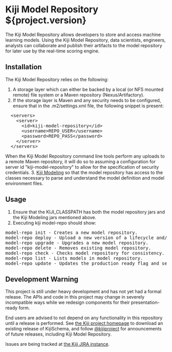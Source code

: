 Kiji Model Repository ${project.version}
===========================
The Kiji Model Repository allows developers to store and access machine learning models. Using the Kiji Model Repository, data scientists, engineers, analysts can collaborate and publish their artifacts to the model repository for later use by the real-time scoring engine.

Installation
--
The Kiji Model Repository relies on the following:
1. A storage layer which can either be backed by a local (or NFS mounted remote) file system or a Maven repository (Nexus/Artifactory).
2. If the storage layer is Maven and any security needs to be configured, ensure that in the .m2/settings.xml file, the following snippet is present:
<pre>
  &lt;servers&gt;
    &lt;server&gt;
      &lt;id&gt;kiji-model-repository&lt;/id&gt;
      &lt;username&gt;REPO_USER&lt;/username&gt;
      &lt;password&gt;REPO_PASS&lt;/password&gt;
    &lt;/server&gt;
  &lt;/servers&gt;
</pre>
When the Kiji Model Repository command line tools perform any uploads to a remote Maven repository, it will do so to assuming a configuration for server id "kiji-model-repository" to allow for the specification of security credentials.
3. [Kiji Modeling](/kijiproject/kiji-modeling) so that the model repository has access to the classes necessary to parse and understand the model definition and model environment files.

Usage
--
1. Ensure that the KIJI_CLASSPATH has both the model repository jars and the Kiji Modeling jars mentioned above.
2. Executing kiji model-repo should show:
<pre>
model-repo init - Creates a new model repository.
model-repo deploy - Upload a new version of a lifecycle and/or code artifact.
model-repo upgrade - Upgrades a new model repository.
model-repo delete - Removes existing model repository.
model-repo check - Checks model repository for consistency.
model-repo list - Lists models in model repository.
model-repo update - Updates the production ready flag and sets message for models in the model repository.
</pre>

Development Warning
-------------------

This project is still under heavy development and has not yet had a formal release.
The APIs and code in this project may change in severely incompatible ways while we
redesign components for their presentation-ready form.

End users are advised to not depend on any functionality in this repository until a
release is performed. See [the Kiji project homepage](http://www.kiji.org) to download
an existing release of KijiSchema, and follow [@kijiproject](http://twitter.com/kijiproject)
for announcements of future releases, including Kiji Model Repository.

Issues are being tracked at [the Kiji JIRA instance](https://jira.kiji.org/browse/SCHEMA).
